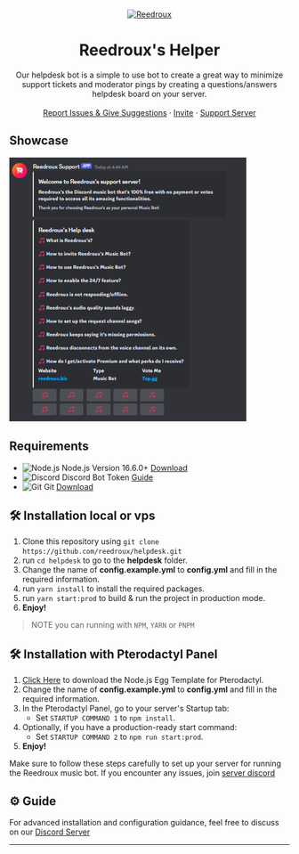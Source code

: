 <br />
<p align="center">
  <a href="https://reedroux.biz/support">
    <img src="https://reedroux.biz/favicon.ico" alt="Reedroux" >
  </a>

  <h1 align="center">Reedroux's Helper</h1>

  <p align="center">Our helpdesk bot is a simple to use bot to create a great way to minimize support tickets and moderator pings by creating a questions/answers helpdesk board on your server.
    <br />
    <br />
    <a href="https://github.com/reedroux/helpdesk/issues">Report Issues & Give Suggestions</a>
    ·
    <a href="https://reedroux.biz/invite">Invite</a>
    ·
    <a href="https://reedroux.biz/support">Support Server</a>
  </p>

## Showcase

![example](https://github.com/dawgcodes/helpdesk/blob/main/reedroux-helper.png)

## Requirements

- ![Node.js](https://img.shields.io/badge/Node.js-026E00?style=for-the-badge) Node.js Version 16.6.0+ [Download](https://nodejs.org/en/download)
- ![Discord](https://img.shields.io/badge/Discord-404EED?style=for-the-badge) Discord Bot Token [Guide](https://discordjs.guide/preparations/setting-up-a-bot-application.html#creating-your-bot)
- ![Git](https://img.shields.io/badge/Git-F05033?style=for-the-badge) Git [Download](https://git-scm.com/downloads)


## 🛠️ Installation local or vps
1. Clone this repository using `git clone https://github.com/reedroux/helpdesk.git`
2. run `cd helpdesk` to go to the **helpdesk** folder.
3. Change the name of **config.example.yml** to **config.yml** and fill in the required information.
4. run `yarn install` to install the required packages.
5. run `yarn start:prod` to build & run the project in production mode.
6. **Enjoy!**
> NOTE you can running with `NPM`, `YARN` or `PNPM`

## 🛠️ Installation with Pterodactyl Panel
1. [Click Here](https://github.com/reedroux/reedroux.github.io/blob/main/cdn/egg-node-j-s--universal.json) to download the Node.js Egg Template for Pterodactyl.
2. Change the name of **config.example.yml** to **config.yml** and fill in the required information.
3. In the Pterodactyl Panel, go to your server's Startup tab:
   - Set `STARTUP COMMAND 1` to `npm install`.
4. Optionally, if you have a production-ready start command:
   - Set `STARTUP COMMAND 2` to `npm run start:prod`.
5. **Enjoy!**

Make sure to follow these steps carefully to set up your server for running the Reedroux music bot. If you encounter any issues, join [server discord](https://reedroux.biz/support)

## ⚙️ Guide
For advanced installation and configuration guidance, feel free to discuss on our [Discord Server](https://reedroux.biz/support)

---
